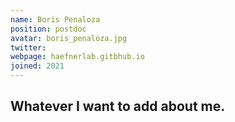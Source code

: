 ```yaml
---
name: Boris Penaloza
position: postdoc
avatar: boris_penaloza.jpg
twitter: 
webpage: haefnerlab.gitbhub.io
joined: 2021
---
```


## Whatever I want to add about me.
